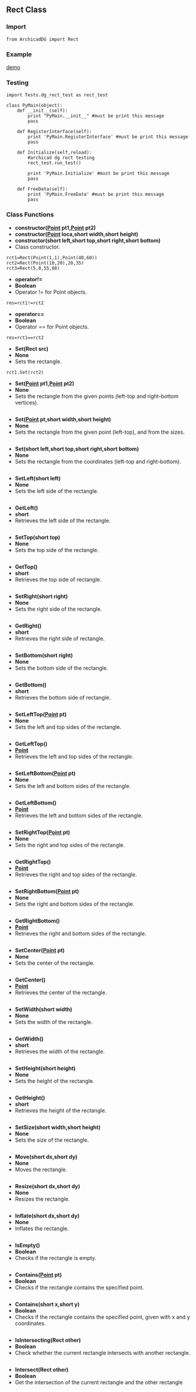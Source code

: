 ## Rect Class

### Import
```
from ArchicadDG import Rect
``` 

### Example
[demo](../../Scripts/Tests/dg_rect_test.py)

### Testing
```
import Tests.dg_rect_test as rect_test

class PyMain(object):
    def __init__(self):
        print "PyMain.__init__" #must be print this message
        pass

    def RegisterInterface(self):
        print 'PyMain.RegisterInterface' #must be print this message
        pass
    
    def Initialize(self,reload):
        #archicad dg rect testing
        rect_test.run_test()
        
        print 'PyMain.Initialize' #must be print this message
        pass

    def FreeData(self):
        print 'PyMain.FreeData' #must be print this message
        pass

```

### Class Functions

* **constructor([Point](Point.md) pt1,[Point](Point.md) pt2)**
* **constructor([Point](Point.md) loca,short width,short height)**
* **constructor(short left,short top,short right,short bottom)**
* Class constructor.
```
rct1=Rect(Point(1,1),Point(40,60))
rct2=Rect(Point(10,20),20,35)
rct3=Rect(5,8,55,88)
```

* **operator!=**
* **Boolean**
* Operator != for Point objects.

```
res=rct1!=rct2
```

* **operator==**
* **Boolean**
* Operator == for Point objects.

```
res=rct1==rct2
```

* **Set(Rect src)**
* **None**
* Sets the rectangle.
```
rct1.Set(rct2)
```

* **Set([Point](Point.md) pt1,[Point](Point.md) pt2)**
* **None**
* Sets the rectangle from the given points (left-top and right-bottom vertices).
```

```

* **Set([Point](Point.md) pt,short width,short height)**
* **None**
* Sets the rectangle from the given point (left-top), and from the sizes.
```

```

* **Set(short left,short top,short right,short bottom)**
* **None**
* Sets the rectangle from the coordinates (left-top and right-bottom).
```

```

* **SetLeft(short left)**
* **None**
* Sets the left side of the rectangle.
```

```

* **GetLeft()**
* **short**
* Retrieves the left side of the rectangle.
```

```

* **SetTop(short top)**
* **None**
* Sets the top side of the rectangle.
```

```

* **GetTop()**
* **short**
* Retrieves the top side of rectangle.
```

```

* **SetRight(short right)**
* **None**
* Sets the right side of the rectangle.
```

```

* **GetRight()**
* **short**
* Retrieves the right side of rectangle.
```

```

* **SetBottom(short right)**
* **None**
* Sets the bottom side of the rectangle.
```

```

* **GetBottom()**
* **short**
* Retrieves the bottom side of rectangle.
```

```

* **SetLeftTop([Point](Point.md) pt)**
* **None**
* Sets the left and top sides of the rectangle.
```

```

* **GetLeftTop()**
* **[Point](Point.md)**
* Retrieves the left and top sides of the rectangle.
```

```

* **SetLeftBottom([Point](Point.md) pt)**
* **None**
* Sets the left and bottom sides of the rectangle.
```

```

* **GetLeftBottom()**
* **[Point](Point.md)**
* Retrieves the left and bottom sides of the rectangle.
```

```

* **SetRightTop([Point](Point.md) pt)**
* **None**
* Sets the right and top sides of the rectangle.
```

```

* **GetRightTop()**
* **[Point](Point.md)**
* Retrieves the right and top sides of the rectangle.
```

```

* **SetRightBottom([Point](Point.md) pt)**
* **None**
* Sets the right and bottom sides of the rectangle.
```

```

* **GetRightBottom()**
* **[Point](Point.md)**
* Retrieves the right and bottom sides of the rectangle.
```

```

* **SetCenter([Point](Point.md) pt)**
* **None**
* Sets the center of the rectangle.
```

```

* **GetCenter()**
* **[Point](Point.md)**
* Retrieves the center of the rectangle.
```

```

* **SetWidth(short width)**
* **None**
* Sets the width of the rectangle.
```

```

* **GetWidth()**
* **short**
* Retrieves the width of the rectangle.
```

```

* **SetHeight(short height)**
* **None**
* Sets the height of the rectangle.
```

```

* **GetHeight()**
* **short**
* Retrieves the height of the rectangle.
```

```

* **SetSize(short width,short height)**
* **None**
* Sets the size of the rectangle.
```

```

* **Move(short dx,short dy)**
* **None**
* Moves the rectangle.
```

```

* **Resize(short dx,short dy)**
* **None**
* Resizes the rectangle.
```

```

* **Inflate(short dx,short dy)**
* **None**
* Inflates the rectangle.
```

```

* **IsEmpty()**
* **Boolean**
* Checks if the rectangle is empty.
```

```

* **Contains([Point](Point.md) pt)**
* **Boolean**
* Checks if the rectangle contains the specified point.
```

```

* **Contains(short x,short y)**
* **Boolean**
* Checks if the rectangle contains the specified point, given with x and y coordinates.
```

```

* **IsIntersecting(Rect other)**
* **Boolean**
* Check whether the current rectangle intersects with another rectangle.
```

```

* **Intersect(Rect other)**
* **Boolean**
* Get the intersection of the current rectangle and the other rectangle
```

```


